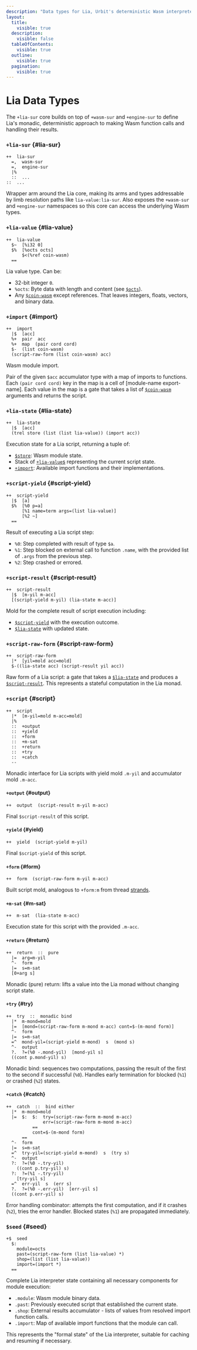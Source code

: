 ```yaml
---
description: "Data types for Lia, Urbit's deterministic Wasm interpreter"
layout:
  title:
    visible: true
  description:
    visible: false
  tableOfContents:
    visible: true
  outline:
    visible: true
  pagination:
    visible: true
---
```


# Lia Data Types

The `+lia-sur` core builds on top of `+wasm-sur` and `+engine-sur` to define Lia's monadic, deterministic approach to making Wasm function calls and handling their results.

### `+lia-sur` {#lia-sur}

```hoon
++  lia-sur
  =,  wasm-sur
  =,  engine-sur
  |%
  ::  ...
::  ...
```

Wrapper arm around the Lia core, making its arms and types addressable by limb resolution paths like `lia-value:lia-sur`. Also exposes the `+wasm-sur` and `+engine-sur` namespaces so this core can access the underlying Wasm types.

### `+lia-value` {#lia-value}

```hoon
++  lia-value
  $~  [%i32 0]
  $%  [%octs octs]
      $<(%ref coin-wasm)
  ==
```

Lia value type. Can be:
- 32-bit integer `0`.
- `%octs`: Byte data with length and content (see [`$octs`](./wasm-data-types.md#octs)).
- Any [`$coin-wasm`](./wasm-data-types.md#coin-wasm) except references. That leaves integers, floats, vectors, and binary data.

### `+import` {#import}

```hoon
++  import
  |$  [acc]
  %+  pair  acc
  %+  map  (pair cord cord)
  $-  (list coin-wasm)
  (script-raw-form (list coin-wasm) acc)
```

Wasm module import.

Pair of the given `$acc` accumulator type with a map of imports to functions. Each `(pair cord cord)` key in the map is a cell of \[module-name export-name]. Each value in the map is a gate that takes a list of [`$coin-wasm`](./wasm-data-types.md#coin-wasm) arguments and returns the script.

### `+lia-state` {#lia-state}

```hoon
++  lia-state
  |$  [acc]
  (trel store (list (list lia-value)) (import acc))
```

Execution state for a Lia script, returning a tuple of:
- [`$store`](./wasm-interpreter-data-types.md#store): Wasm module state.
- Stack of [`+lia-value`s](#lia-value) representing the current script state.
- [`+import`](#import): Available import functions and their implementations.

### `+script-yield` {#script-yield}

```hoon
++  script-yield
  |$  [a]
  $%  [%0 p=a]
      [%1 name=term args=(list lia-value)]
      [%2 ~]
  ==
```

Result of executing a Lia script step:
- `%0`: Step completed with result of type `$a`.
- `%1`: Step blocked on external call to function `.name`, with the provided list of `.args` from the previous step.
- `%2`: Step crashed or errored.

### `+script-result` {#script-result}

```hoon
++  script-result
  |$  [m-yil m-acc]
  [(script-yield m-yil) (lia-state m-acc)]
```

Mold for the complete result of script execution including:
- [`$script-yield`](#script-yield) with the execution outcome.
- [`$lia-state`](#lia-state) with updated state.

### `+script-raw-form` {#script-raw-form}

```hoon
++  script-raw-form
  |*  [yil=mold acc=mold]
  $-((lia-state acc) (script-result yil acc))
```

Raw form of a Lia script: a gate that takes a [`$lia-state`](#lia-state) and produces a [`$script-result`](#script-result). This represents a stateful computation in the Lia monad.

### `+script` {#script}

```hoon
++  script
  |*  [m-yil=mold m-acc=mold]
  |%
  ::  +output
  ::  +yield
  ::  +form
  ::  +m-sat
  ::  +return
  ::  +try
  ::  +catch
  --
```

Monadic interface for Lia scripts with yield mold `.m-yil` and accumulator mold `.m-acc`.

#### `+output` {#output}

```hoon
++  output  (script-result m-yil m-acc)
```

Final `$script-result` of this script.

#### `+yield` {#yield}

```hoon
++  yield  (script-yield m-yil)
```

Final `$script-yield` of this script.

#### `+form` {#form}

```hoon
++  form  (script-raw-form m-yil m-acc)
```

Built script mold, analogous to `+form:m` from thread [strands](../../../urbit-os/base/threads/basics/fundamentals.md#strands).

#### `+m-sat` {#m-sat}

```hoon
++  m-sat  (lia-state m-acc)
```

Execution state for this script with the provided `.m-acc`.

#### `+return` {#return}

```hoon
++  return  ::  pure
  |=  arg=m-yil
  ^-  form
  |=  s=m-sat
  [0+arg s]
```

Monadic (pure) return: lifts a value into the Lia monad without changing script state.

#### `+try` {#try}

```hoon
++  try  ::  monadic bind
  |*  m-mond=mold
  |=  [mond=(script-raw-form m-mond m-acc) cont=$-(m-mond form)]
  ^-  form
  |=  s=m-sat
  =^  mond-yil=(script-yield m-mond)  s  (mond s)
  ^-  output
  ?.  ?=(%0 -.mond-yil)  [mond-yil s]
  ((cont p.mond-yil) s)
```

Monadic bind: sequences two computations, passing the result of the first to the second if successful (`%0`). Handles early termination for blocked (`%1`) or crashed (`%2`) states.

#### `+catch` {#catch}

```hoon
++  catch  ::  bind either
  |*  m-mond=mold
  |=  $:  $:  try=(script-raw-form m-mond m-acc)
              err=(script-raw-form m-mond m-acc)
          ==
          cont=$-(m-mond form)
      ==
  ^-  form
  |=  s=m-sat
  =^  try-yil=(script-yield m-mond)  s  (try s)
  ^-  output
  ?:  ?=(%0 -.try-yil)
    ((cont p.try-yil) s)
  ?:  ?=(%1 -.try-yil)
    [try-yil s]
  =^  err-yil  s  (err s)
  ?.  ?=(%0 -.err-yil)  [err-yil s]
  ((cont p.err-yil) s)
```

Error handling combinator: attempts the first computation, and if it crashes (`%2`), tries the error handler. Blocked states (`%1`) are propagated immediately.

### `$seed` {#seed}

```hoon
+$  seed
  $:
    module=octs
    past=(script-raw-form (list lia-value) *)
    shop=(list (list lia-value))
    import=(import *)
  ==
```

Complete Lia interpreter state containing all necessary components for module execution:
- `.module`: Wasm module binary data.
- `.past`: Previously executed script that established the current state.
- `.shop`: External results accumulator - lists of values from resolved import function calls.
- `.import`: Map of available import functions that the module can call.

This represents the "formal state" of the Lia interpreter, suitable for caching and resuming if necessary.

